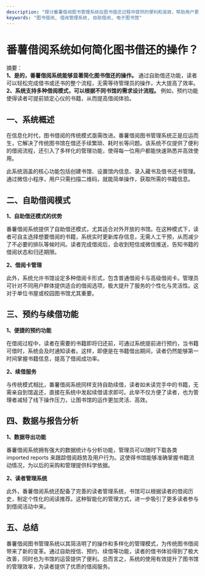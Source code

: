 ```yaml
---
description: "探讨番薯借阅图书管理系统在图书借还过程中提供的便利和高效，帮助用户更好地管理资源。"
keywords: "图书借阅, 借阅管理系统, 自助借阅, 电子图书馆"
---
```

# 番薯借阅系统如何简化图书借还的操作？

摘要：  
**1、是的，番薯借阅系统能够显著简化图书借还的操作。** 通过自助借还功能，读者可以轻松完成借书或还书的整个流程，无需等待管理员的操作，大大提高了效率。**2、系统支持多种借阅模式，可以根据不同书馆的需求设计流程。** 例如，预约功能使得读者可提前锁定心仪的书籍，从而提高借阅体验。

## 一、系统概述

在信息化时代，图书借阅的传统模式亟需改进。番薯借阅图书管理系统正是应运而生，它解决了传统图书馆在借还手续繁琐、耗时长等问题。该系统不仅提供了便利的借阅流程，还引入了多样化的管理功能，使得每一位用户都能快速熟悉并高效使用。

此系统涵盖的核心功能包括创建书馆、设置馆内信息、录入藏书及借书还书管理。通过微信小程序，用户只需扫描二维码，就能简单操作，获取所需的书籍信息。

## 二、自助借阅模式

**1、自助借还模式的优势**  

番薯借阅系统提供了自助借还模式，尤其适合对外开放的书馆。在这种模式下，读者可自主选择想要借阅的书籍，系统实时更新库存信息，无需人工干预，从而减少了不必要的排队等候时间。读者完成借阅后，会收到短信或微信推送，告知书籍的借阅状态和归还期限。

**2、借阅卡管理**  

此外，系统允许书馆设定多种借阅卡形式，包含普通借阅卡与高级借阅卡。管理员可针对不同用户群体提供适合的借阅选项，极大提升了服务的个性化与灵活性。这对于单位书屋或校园图书馆尤其重要。

## 三、预约与续借功能

**1、便捷的预约功能**  

在借阅过程中，读者在需要的书籍即将归还前，可通过系统提前进行预约，当书籍可借时，系统会及时通知读者。这样，即便是在书籍借出期间，读者仍然能够第一时间掌握书籍信息，提高了借阅成功率。

**2、续借服务**  

与传统模式相比，番薯借阅系统同样支持自助续借，读者如未读完手中的书籍，无需亲自到馆返还，直接在系统中发起续借请求即可。此举不仅方便了读者，也为管理者减轻了线下操作压力，让图书馆的运作更加灵活、高效。

## 四、数据与报告分析

**1、数据导出功能**  

番薯借阅系统拥有强大的数据统计与分析功能，管理员可以随时下载各类 imported reports 来跟踪借阅趋势及用户行为。这使得书馆能够准确掌握书籍流动情况，为以后的采购和管理提供科学依据。

**2、读者管理系统**  

此外，番薯借阅系统还配备了完善的读者管理系统，书馆可以根据读者的借阅历史，制定个性化的阅读推荐。这种智能化的管理方式，进一步吸引了更多读者参与到借阅活动中来。

## 五、总结

番薯借阅图书管理系统以其简洁明了的操作和多样化的管理模式，为传统图书借阅带来了新的变革。通过自助授信、预约、续借等功能，读者的借书体验得到了极大改善，同时也为书馆的运营提供了便利。总而言之，系统的使用有效提升了图书馆的管理效率，为读者提供了优质的借阅服务。
